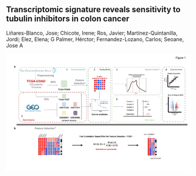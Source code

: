 ## Transcriptomic signature reveals sensitivity to tubulin inhibitors in colon cancer

Liñares-Blanco, Jose; Chicote, Irene; Ros, Javier; Martínez-Quintanilla, Jordi; Elez, Elena; G Palmer, Hérctor; Fernandez-Lozano, Carlos; Seoane, Jose A

![](Figures/Figure1/Figure1_v2.png)
